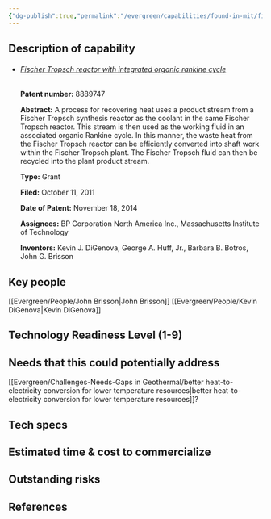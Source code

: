 ```yaml
---
{"dg-publish":true,"permalink":"/evergreen/capabilities/found-in-mit/fischer-tropsch-reactor-with-integrated-organic-rankine-cycle/","tags":["capability","rtcnl"]}
---
```



## Description of capability
- ###### [Fischer Tropsch reactor with integrated organic rankine cycle](https://patents.justia.com/patent/8889747)
    
    **Patent number:** 8889747
    
    **Abstract:** A process for recovering heat uses a product stream from a Fischer Tropsch synthesis reactor as the coolant in the same Fischer Tropsch reactor. This stream is then used as the working fluid in an associated organic Rankine cycle. In this manner, the waste heat from the Fischer Tropsch reactor can be efficiently converted into shaft work within the Fischer Tropsch plant. The Fischer Tropsch fluid can then be recycled into the plant product stream.
    
    **Type:** Grant
    
    **Filed:** October 11, 2011
    
    **Date of Patent:** November 18, 2014
    
    **Assignees:** BP Corporation North America Inc., Massachusetts Institute of Technology
    
    **Inventors:** Kevin J. DiGenova, George A. Huff, Jr., Barbara B. Botros, John G. Brisson

## Key people
[[Evergreen/People/John Brisson\|John Brisson]]
[[Evergreen/People/Kevin DiGenova\|Kevin DiGenova]]

## Technology Readiness Level (1-9)


## Needs that this could potentially address
[[Evergreen/Challenges-Needs-Gaps in Geothermal/better heat-to-electricity conversion for lower temperature resources\|better heat-to-electricity conversion for lower temperature resources]]?

## Tech specs


## Estimated time & cost to commercialize


## Outstanding risks


## References